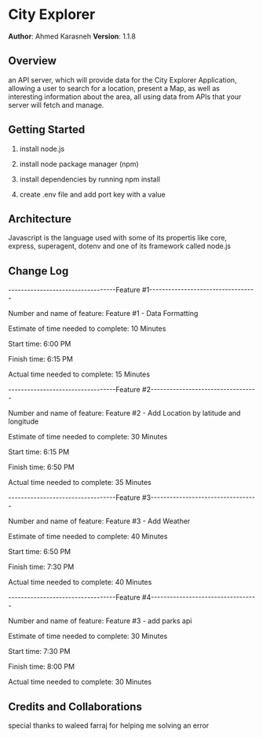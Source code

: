 # City Explorer

**Author**: Ahmed Karasneh
**Version**: 1.1.8

## Overview

an API server, which will provide data for the City Explorer Application, allowing a user to search for a location, present a Map, as well as interesting information about the area, all using data from APIs that your server will fetch and manage.

## Getting Started

1. install node.js

1. install node package manager (npm)

1. install dependencies by running npm install

1. create .env file and add port key with a value

## Architecture

Javascript is the language used with some of its propertis like core, express, superagent, dotenv and one of its framework called node.js

## Change Log

----------------------------------Feature #1----------------------------------

Number and name of feature: Feature #1 - Data Formatting

Estimate of time needed to complete: 10 Minutes

Start time: 6:00 PM

Finish time: 6:15 PM

Actual time needed to complete: 15 Minutes

----------------------------------Feature #2----------------------------------

Number and name of feature: Feature #2 - Add Location by latitude and longitude

Estimate of time needed to complete: 30 Minutes

Start time: 6:15 PM

Finish time: 6:50 PM

Actual time needed to complete: 35 Minutes

----------------------------------Feature #3----------------------------------

Number and name of feature: Feature #3 - Add Weather

Estimate of time needed to complete: 40 Minutes

Start time: 6:50 PM

Finish time: 7:30 PM

Actual time needed to complete: 40 Minutes

----------------------------------Feature #4----------------------------------

Number and name of feature: Feature #3 - add parks api

Estimate of time needed to complete: 30 Minutes

Start time: 7:30 PM

Finish time: 8:00 PM

Actual time needed to complete: 30 Minutes

## Credits and Collaborations

special thanks to waleed farraj for helping me solving an error
